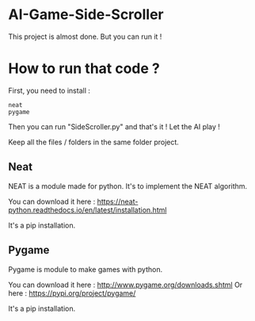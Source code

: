 # AI-Game-Side-Scroller

This project is almost done. But you can run it !

# How to run that code ?

First, you need to install :

```
neat
pygame
```

Then you can run "SideScroller.py" and that's it !
Let the AI play !

Keep all the files / folders in the same folder project.

## Neat

NEAT is a module made for python. It's to implement the NEAT algorithm.

You can download it here : https://neat-python.readthedocs.io/en/latest/installation.html

It's a pip installation.

## Pygame

Pygame is module to make games with python.

You can download it here : http://www.pygame.org/downloads.shtml
Or here : https://pypi.org/project/pygame/

It's a pip installation. 
